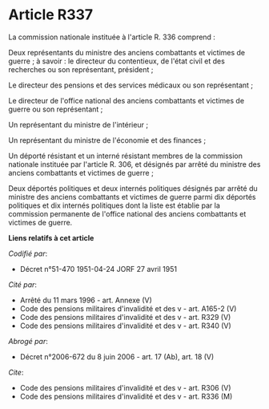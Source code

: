 # Article R337

La commission nationale instituée à l'article R. 336 comprend :

Deux représentants du ministre des anciens combattants et victimes de guerre ; à savoir : le directeur du contentieux, de
l'état civil et des recherches ou son représentant, président ;

Le directeur des pensions et des services médicaux ou son représentant ;

Le directeur de l'office national des anciens combattants et victimes de guerre ou son représentant ;

Un représentant du ministre de l'intérieur ;

Un représentant du ministre de l'économie et des finances ;

Un déporté résistant et un interné résistant membres de la commission nationale instituée par l'article R. 306, et désignés
par arrêté du ministre des anciens combattants et victimes de guerre ;

Deux déportés politiques et deux internés politiques désignés par arrêté du ministre des anciens combattants et victimes de
guerre parmi dix déportés politiques et dix internés politiques dont la liste est établie par la commission permanente de
l'office national des anciens combattants et victimes de guerre.

**Liens relatifs à cet article**

_Codifié par_:

  - Décret n°51-470 1951-04-24 JORF 27 avril 1951

_Cité par_:

  - Arrêté du 11 mars 1996 - art. Annexe (V)
  - Code des pensions militaires d'invalidité et des v - art. A165-2 (V)
  - Code des pensions militaires d'invalidité et des v - art. R329 (V)
  - Code des pensions militaires d'invalidité et des v - art. R340 (V)

_Abrogé par_:

  - Décret n°2006-672 du 8 juin 2006 - art. 17 (Ab), art. 18 (V)

_Cite_:

  - Code des pensions militaires d'invalidité et des v - art. R306 (V)
  - Code des pensions militaires d'invalidité et des v - art. R336 (M)

